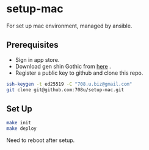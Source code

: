 # setup-mac

For set up mac environment, managed by ansible.

## Prerequisites

- Sign in app store.
- Download gen shin Gothic from [here](https://osdn.jp/downloads/users/8/8637/genshingothic-20150607.zip) .
- Register a public key to github and clone this repo.

```bash
ssh-keygen -t ed25519 -C "708.u.biz@gmail.com"
git clone git@github.com:708u/setup-mac.git
```

## Set Up

```bash
make init
make deploy
```

Need to reboot after setup.
